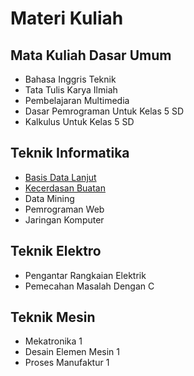 # Materi Kuliah

## Mata Kuliah Dasar Umum

- Bahasa Inggris Teknik
- Tata Tulis Karya Ilmiah
- Pembelajaran Multimedia
- Dasar Pemrograman Untuk Kelas 5 SD
- Kalkulus Untuk Kelas 5 SD

## Teknik Informatika

- [Basis Data Lanjut](/course-materials/basis-data-lanjut/2020-2021/)
- [Kecerdasan Buatan](/course-materials/kecerdasan-buatan/2020-2021/)
- Data Mining
- Pemrograman Web
- Jaringan Komputer

## Teknik Elektro

- Pengantar Rangkaian Elektrik
- Pemecahan Masalah Dengan C

## Teknik Mesin

- Mekatronika 1
- Desain Elemen Mesin 1
- Proses Manufaktur 1
